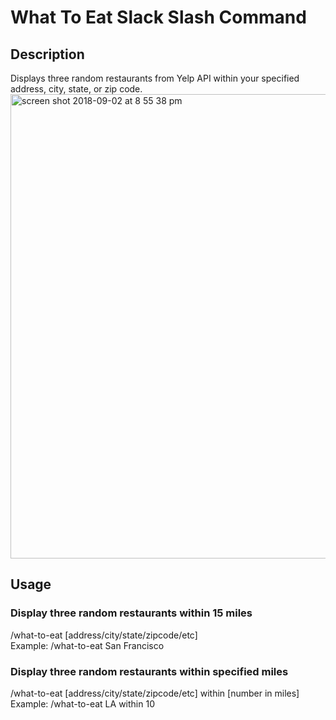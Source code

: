 # What To Eat Slack Slash Command


## Description
Displays three random restaurants from Yelp API within your specified address, city, state, or zip code. 
<img width="743" alt="screen shot 2018-09-02 at 8 55 38 pm" src="https://user-images.githubusercontent.com/15270809/44966922-dd204b80-aef2-11e8-97c2-c71eb86962ce.png">

## Usage
### Display three random restaurants within 15 miles
/what-to-eat [address/city/state/zipcode/etc]  
Example: /what-to-eat San Francisco

### Display three random restaurants within specified miles
/what-to-eat [address/city/state/zipcode/etc] within [number in miles]  
Example: /what-to-eat LA within 10
